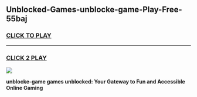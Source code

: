 
## Unblocked-Games-unblocke-game-Play-Free-55baj
<h3>
<a href="https://premium76.site?title=unblocke-game&ref=22A">CLICK TO PLAY</a></h3>
<hr>

<h3>
<a href="https://premium76.site?title=unblocke-game&ref=22A">CLICK 2 PLAY</a>
  
</h3>

<a href="https://premium76.site?title=unblocke-game&ref=22A"><img src="https://clearcache.store/games.png"></a>


**unblocke-game games unblocked: Your Gateway to Fun and Accessible Online Gaming**
